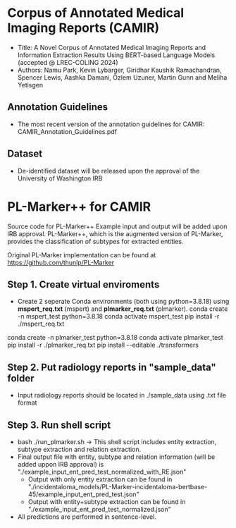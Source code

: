 # Corpus of Annotated Medical Imaging Reports (CAMIR)

 - Title: A Novel Corpus of Annotated Medical Imaging Reports and Information Extraction Results Using BERT-based Language Models (accepted @ LREC-COLING 2024)
 - Authors: Namu Park, Kevin Lybarger, Giridhar Kaushik Ramachandran, Spencer Lewis, Aashka Damani, Özlem Uzuner, Martin Gunn and Meliha Yetisgen

## Annotation Guidelines

 - The most recent version of the annotation guidelines for CAMIR: CAMIR_Annotation_Guidelines.pdf

## Dataset

 - De-identified dataset will be released upon the approval of the University of Washington IRB 

# PL-Marker++ for CAMIR

Source code for PL-Marker++ 
Example input and output will be added upon IRB approval.
PL-Marker++, which is the augmented version of PL-Marker, provides the classification of subtypes for extracted entities.

Original PL-Marker implementation can be found at https://github.com/thunlp/PL-Marker

## Step 1. Create virtual enviroments

 - Create 2 seperate Conda environments (both using python=3.8.18) using **mspert_req.txt** (mspert) and **plmarker_req.txt** (plmarker).
 conda create -n mspert_test python=3.8.18
 conda activate mspert_test
 pip install -r ./mspert_req.txt

 conda create -n plmarker_test python=3.8.18
 conda activate plmarker_test
 pip install -r ./plmarker_req.txt
 pip install --editable ./transformers

## Step 2. Put radiology reports in "sample_data" folder

 - Input radiology reports should be located in ./sample_data using .txt file format

## Step 3. Run shell script

 - bash ./run_plmarker.sh
   -> This shell script includes entity extraction, subtype extraction and relation extraction.
 - Final output file with entity, subtype and relation information (will be added uppon IRB approval) is "./example_input_ent_pred_test_normalized_with_RE.json"
    - Output with only entity extraction can be found in "./incidentaloma_models/PL-Marker-incidentaloma-bertbase-45/example_input_ent_pred_test.json"
    - Output with entity+subtype extraction can be found in "./example_input_ent_pred_test_normalized.json"
 - All predictions are performed in sentence-level.
